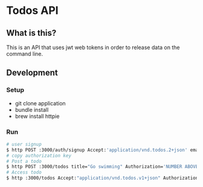 # Todos API

## What is this?

This is an API that uses jwt web tokens in order to release data on the command line.

## Development

### Setup 

* git clone application
* bundle install
* brew install httpie

### Run

```bash
# user signup
$ http POST :3000/auth/signup Accept:'application/vnd.todos.2+json' email=user@test.co.uk password=password password_confirmation=password
# copy authorization key
# Post a todo
$ http POST :3000/todos title="Go swimming" Authorization='NUMBER ABOVE'
# Access todo
$ http :3000/todos Accept:"application/vnd.todos.v1+json" Authorization:'NUMBER ABOVE'
```

